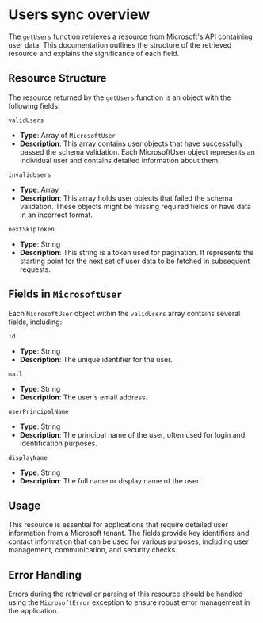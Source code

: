 # Users sync overview

The `getUsers` function retrieves a resource from Microsoft's API containing user data. This documentation outlines the structure of the retrieved resource and explains the significance of each field.

## Resource Structure

The resource returned by the `getUsers` function is an object with the following fields:

`validUsers`

- **Type**: Array of `MicrosoftUser`
- **Description**: This array contains user objects that have successfully passed the schema validation. Each MicrosoftUser object represents an individual user and contains detailed information about them.

`invalidUsers`

- **Type**: Array
- **Description**: This array holds user objects that failed the schema validation. These objects might be missing required fields or have data in an incorrect format.

`nextSkipToken`

- **Type**: String
- **Description**: This string is a token used for pagination. It represents the starting point for the next set of user data to be fetched in subsequent requests.

## Fields in `MicrosoftUser`

Each `MicrosoftUser` object within the `validUsers` array contains several fields, including:

`id`

- **Type**: String
- **Description**: The unique identifier for the user.

`mail`

- **Type**: String
- **Description**: The user's email address.

`userPrincipalName`

- **Type**: String
- **Description**: The principal name of the user, often used for login and identification purposes.

`displayName`

- **Type**: String
- **Description**: The full name or display name of the user.

## Usage

This resource is essential for applications that require detailed user information from a Microsoft tenant. The fields provide key identifiers and contact information that can be used for various purposes, including user management, communication, and security checks.

## Error Handling

Errors during the retrieval or parsing of this resource should be handled using the `MicrosoftError` exception to ensure robust error management in the application.
